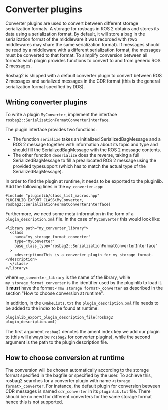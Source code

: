 # Converter plugins

Converter plugins are used to convert between different storage serialization formats.
A storage for rosbags in ROS 2 obtains and stores its data using a serialization format.
By default, it will store a bag in the serialization format of the middleware it was recorded with (two middlewares may share the same serialization format).
If messages should be read by a middleware with a different serialization format, the messages must be converted to that format.
To simplify conversion between all formats each plugin provides functions to convert to and from generic ROS 2 messages.

Rosbag2 is shipped with a default converter plugin to convert between ROS 2 messages and serialized messages in the CDR format (this is the general serialization format specified by DDS).

## Writing converter plugins

To write a plugin `MyConverter`, implement the interface `rosbag2::SerializationFormatConverterInterface`.

The plugin interface provides two functions: 

- The function `serialize` takes an initialized SerializedBagMessage and a ROS 2 message together with information about its topic and type and should fill the SerializedBagMessage with the ROS 2 message contents.
- The other function `deserialize` does the reverse, taking a full SerializedBagMessage to fill a preallocated ROS 2 message using the provided typesupport (which has to match the actual type of the SerializedBagMessage).

In order to find the plugin at runtime, it needs to be exported to the pluginlib. 
Add the following lines in the `my_converter.cpp`:

```
#include "pluginlib/class_list_macros.hpp"
PLUGINLIB_EXPORT_CLASS(MyConverter, rosbag2::SerializationFormatConverterInterface)
```

Furthermore, we need some meta-information in the form of a `plugin_description.xml` file.
In the case of `MyConverter` this would look like:
```
<library path="my_converter_library">
  <class
    name="my_storage_format_converter"
    type="MyConverter"
    base_class_type="rosbag2::SerializationFormatConverterInterface"
  >
    <description>This is a converter plugin for my storage format.</description>
  </class>
</library>
```
where `my_converter_library` is the name of the library, while `my_storage_format_converter` is the identifier used by the pluginlib to load it.
It **must** have the format `<rmw storage format>_converter` as described in the section "How to choose conversion at runtime".

In addition, in the `CMakeLists.txt` the `plugin_description.xml` file needs to be added to the index to be found at runtime:
```
pluginlib_export_plugin_description_file(rosbag2 plugin_description.xml)
```

The first argument `rosbag2` denotes the ament index key we add our plugin to (this will always be `rosbag2` for converter plugins), while the second argument is the path to the plugin description file.

## How to choose conversion at runtime

The conversion will be chosen automatically according to the storage format specified in the bagfile or specified by the user.
To achieve this, rosbag2 searches for a converter plugin with name `<storage format>_converter`. 
For instance, the default plugin for conversion between CDR messages is named `cdr_converter` in its `pluginlib.txt` file.
There should be no need for different converters for the same storage format hence this is not supported.

